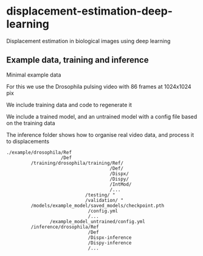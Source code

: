 # displacement-estimation-deep-learning
Displacement estimation in biological images using deep learning

## Example data, training and inference

Minimal example data

For this we use the Drosophila pulsing video with 86 frames at 1024x1024 pix

We include training data and code to regenerate it

We include a trained model, and an untrained model with a config file based on the training data

The inference folder shows how to organise real video data, and process it to displacements

```
./example/drosophila/Ref
					/Def
		 /training/drosophila/training/Ref/
		 							  /Def/
		 							  /Dispx/
		 							  /Dispy/
		 							  /IntMod/
		 							  /...
		 					 /testing/ "
		 					 /validation/ "
		 /models/example_model/saved_models/checkpoint.pth
		 					  /config.yml
		 					  /...
		 		/example_model_untrained/config.yml
		 /inference/drosophila/Ref
		 					  /Def
		 					  /Dispx-inference
		 					  /Dispy-inference
		 					  /...
```


